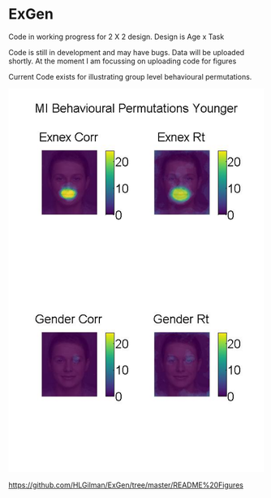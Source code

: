 # ExGen

Code in working progress for 2 X 2 design. Design is Age x Task

Code is still in development and may have bugs. Data will be uploaded shortly. At the moment I am focussing on uploading code for figures

Current Code exists for illustrating group level behavioural permutations. 

![alt tag](https://raw.githubusercontent.com/HLGilman/ExGen/master/README%20Figures/Permutation_Younger.jpg)


https://github.com/HLGilman/ExGen/tree/master/README%20Figures
